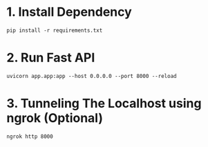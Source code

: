 
# 1. Install Dependency
```
pip install -r requirements.txt
```

# 2. Run Fast API
```
uvicorn app.app:app --host 0.0.0.0 --port 8000 --reload
```

# 3. Tunneling The Localhost using ngrok (Optional)
```
ngrok http 8000

```
